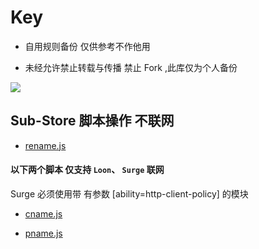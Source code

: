 # Key
* 自用规则备份 仅供参考不作他用

* 未经允许禁止转载与传播 禁止 Fork ,此库仅为个人备份

![](http://profile-counter.glitch.me/keywos/count.svg)
## Sub-Store 脚本操作 不联网
* [rename.js](https://raw.githubusercontent.com/Keywos/rule/main/rename.js)


#### 以下两个脚本 仅支持 `Loon`、 `Surge`  联网
 Surge 必须使用带 有参数 [ability=http-client-policy] 的模块
* [cname.js](https://raw.githubusercontent.com/Keywos/rule/main/cname.js)

* [pname.js](https://raw.githubusercontent.com/Keywos/rule/main/pname.js)
